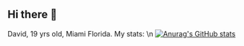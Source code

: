 ## Hi there 👋
David, 19 yrs old, Miami Florida.
My stats: \n
[![Anurag's GitHub stats](https://github-readme-stats.vercel.app/api?username=davidddx)](https://github.com/anuraghazra/github-readme-stats)
<!--
**davidddx/davidddx** is a ✨ _special_ ✨ repository because its `README.md` (this file) appears on your GitHub profile.

Here are some ideas to get you started:

- 🔭 I’m currently working on ...
- 🌱 I’m currently learning ...
- 👯 I’m looking to collaborate on ...
- 🤔 I’m looking for help with ...
- 💬 Ask me about ...
- 📫 How to reach me: ...
- 😄 Pronouns: ...
- ⚡ Fun fact: ...
-->
